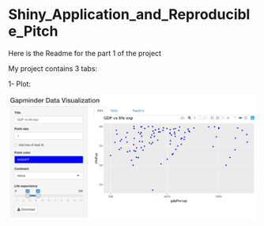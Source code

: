 # Shiny_Application_and_Reproducible_Pitch

Here is the Readme for the part 1 of the project

My project contains 3 tabs:

1- Plot:

![alt text](Plot.png)








